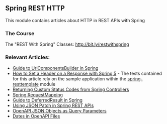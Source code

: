 ## Spring REST HTTP

This module contains articles about HTTP in REST APIs with Spring

### The Course
The "REST With Spring" Classes: http://bit.ly/restwithspring

### Relevant Articles:

- [Guide to UriComponentsBuilder in Spring](https://www.surya.com/spring-uricomponentsbuilder)
- [How to Set a Header on a Response with Spring 5](https://www.surya.com/spring-response-header) - The tests contained for this article rely on the sample application within the [spring-resttemplate](/spring-resttemplate) module
- [Returning Custom Status Codes from Spring Controllers](https://www.surya.com/spring-mvc-controller-custom-http-status-code)
- [Spring RequestMapping](https://www.surya.com/spring-requestmapping)
- [Guide to DeferredResult in Spring](https://www.surya.com/spring-deferred-result)
- [Using JSON Patch in Spring REST APIs](https://www.surya.com/spring-rest-json-patch)
- [OpenAPI JSON Objects as Query Parameters](https://www.surya.com/openapi-json-query-parameters)
- [Dates in OpenAPI Files](https://www.surya.com/openapi-dates)
